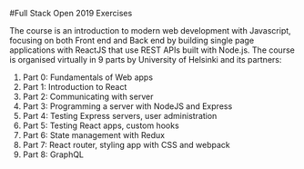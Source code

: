 #Full Stack Open 2019 Exercises

The course is an introduction to modern web development with Javascript, focusing on both Front end and Back end by building single page applications with ReactJS that use REST APIs built with Node.js. The course is organised virtually in 9 parts by University of Helsinki and its partners:

1. Part 0: Fundamentals of Web apps
2. Part 1: Introduction to React
3. Part 2: Communicating with server
4. Part 3: Programming a server with NodeJS and Express
5. Part 4: Testing Express servers, user administration
6. Part 5: Testing React apps, custom hooks
7. Part 6: State management with Redux
8. Part 7: React router, styling app with CSS and webpack
9. Part 8: GraphQL
